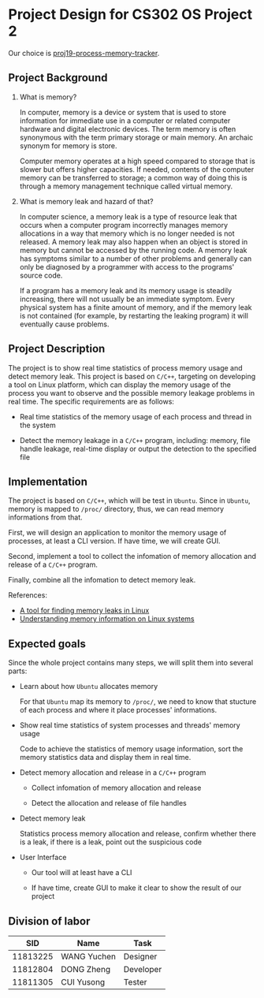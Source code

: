 # Project Design for CS302 OS Project 2

Our choice is [proj19-process-memory-tracker](https://github.com/oscomp/proj19-process-memory-tracker).

## Project Background

1. What is memory?

    In computer, memory is a device or system that is used to store information for immediate use in a computer or related computer hardware and digital electronic devices. The term memory is often synonymous with the term primary storage or main memory. An archaic synonym for memory is store.

    Computer memory operates at a high speed compared to storage that is slower but offers higher capacities. If needed, contents of the computer memory can be transferred to storage; a common way of doing this is through a memory management technique called virtual memory.

2. What is memory leak and hazard of that?

    In computer science, a memory leak is a type of resource leak that occurs when a computer program incorrectly manages memory allocations in a way that memory which is no longer needed is not released. A memory leak may also happen when an object is stored in memory but cannot be accessed by the running code. A memory leak has symptoms similar to a number of other problems and generally can only be diagnosed by a programmer with access to the programs' source code.

    If a program has a memory leak and its memory usage is steadily increasing, there will not usually be an immediate symptom. Every physical system has a finite amount of memory, and if the memory leak is not contained (for example, by restarting the leaking program) it will eventually cause problems.

## Project Description

The project is to show real time statistics of process memory usage and detect memory leak. This project is based on `C/C++`, targeting on developing a tool on Linux platform, which can display the memory usage of the process you want to observe and the possible memory leakage problems in real time. The specific requirements are as follows:

- Real time statistics of the memory usage of each process and thread in the system

- Detect the memory leakage in a `C/C++` program, including: memory, file handle leakage, real-time display or output the detection to the specified file

## Implementation

The project is based on `C/C++`, which will be test in `Ubuntu`. Since in `Ubuntu`, memory is mapped to `/proc/` directory, thus, we can read memory informations from that.

First, we will design an application to monitor the memory usage of processes, at least a CLI version. If have time, we will create GUI.

Second, implement a tool to collect the infomation of memory allocation and release of a `C/C++` program.

Finally, combine all the infomation to detect memory leak.

References:

- [A tool for finding memory leaks in Linux](https://github.com/d99kris/heapusage)
- [Understanding memory information on Linux systems](https://linux-audit.com/understanding-memory-information-on-linux-systems/)

## Expected goals

Since the whole project contains many steps, we will split them into several parts:

- Learn about how `Ubuntu` allocates memory

    For that `Ubuntu` map its memory to `/proc/`, we need to know that stucture of each process and where it place processes' informations.

- Show real time statistics of system processes and threads' memory usage

    Code to achieve the statistics of memory usage information, sort the memory statistics data and display them in real time.

- Detect memory allocation and release in a `C/C++` program

    - Collect infomation of memory allocation and release

    - Detect the allocation and release of file handles

- Detect memory leak

    Statistics process memory allocation and release, confirm whether there is a leak, if there is a leak, point out the suspicious code

- User Interface

    - Our tool will at least have a CLI

    - If have time, create GUI to make it clear to show the result of our project

## Division of labor

| SID      | Name        | Task      |
| -------- | ----------- | --------- |
| 11813225 | WANG Yuchen | Designer  |
| 11812804 | DONG Zheng  | Developer |
| 11811305 | CUI Yusong  | Tester    |
